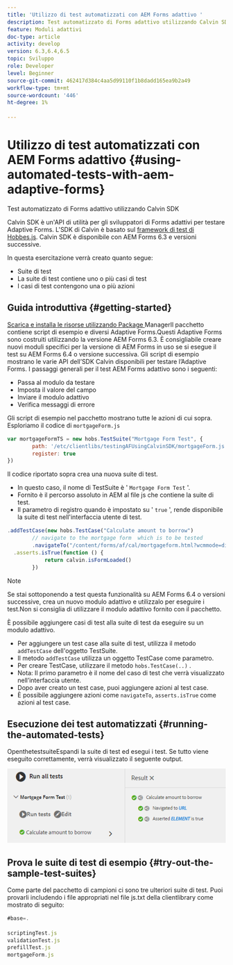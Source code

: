 ```yaml
---
title: 'Utilizzo di test automatizzati con AEM Forms adattivo '
description: Test automatizzato di Forms adattivo utilizzando Calvin SDK
feature: Moduli adattivi
doc-type: article
activity: develop
version: 6.3,6.4,6.5
topic: Sviluppo
role: Developer
level: Beginner
source-git-commit: 462417d384c4aa5d99110f1b8dadd165ea9b2a49
workflow-type: tm+mt
source-wordcount: '446'
ht-degree: 1%

---
```



# Utilizzo di test automatizzati con AEM Forms adattivo {#using-automated-tests-with-aem-adaptive-forms}

Test automatizzato di Forms adattivo utilizzando Calvin SDK

Calvin SDK è un&#39;API di utilità per gli sviluppatori di Forms adattivi per testare Adaptive Forms. L&#39;SDK di Calvin è basato sul [framework di test di Hobbes.js](https://experienceleague.adobe.com/docs/experience-manager-release-information/aem-release-updates/previous-updates/aem-previous-versions.html). Calvin SDK è disponibile con AEM Forms 6.3 e versioni successive.

In questa esercitazione verrà creato quanto segue:

* Suite di test
* La suite di test contiene uno o più casi di test
* I casi di test contengono una o più azioni

## Guida introduttiva {#getting-started}

[Scarica e installa le risorse utilizzando Package ](assets/testingadaptiveformsusingcalvinsdk1.zip)ManagerIl pacchetto contiene script di esempio e diversi Adaptive Forms.Questi Adaptive Forms sono costruiti utilizzando la versione AEM Forms 6.3. È consigliabile creare nuovi moduli specifici per la versione di AEM Forms in uso se si esegue il test su AEM Forms 6.4 o versione successiva. Gli script di esempio mostrano le varie API dell’SDK Calvin disponibili per testare l’Adaptive Forms. I passaggi generali per il test AEM Forms adattivo sono i seguenti:

* Passa al modulo da testare
* Imposta il valore del campo
* Inviare il modulo adattivo
* Verifica messaggi di errore

Gli script di esempio nel pacchetto mostrano tutte le azioni di cui sopra.
Esploriamo il codice di `mortgageForm.js`

```javascript
var mortgageFormTS = new hobs.TestSuite("Mortgage Form Test", {
        path: '/etc/clientlibs/testingAFUsingCalvinSDK/mortgageForm.js',
        register: true
})
```

Il codice riportato sopra crea una nuova suite di test.

* In questo caso, il nome di TestSuite è &#39; `Mortgage Form Test` &#39;.
* Fornito è il percorso assoluto in AEM al file js che contiene la suite di test.
* Il parametro di registro quando è impostato su &#39; `true` &#39;, rende disponibile la suite di test nell&#39;interfaccia utente di test.

```javascript
.addTestCase(new hobs.TestCase("Calculate amount to borrow")
        // navigate to the mortgage form  which is to be tested
        .navigateTo("/content/forms/af/cal/mortgageform.html?wcmmode=disabled")
  .asserts.isTrue(function () {
            return calvin.isFormLoaded()
        })
```

>[!NOTE]
>
>Se stai sottoponendo a test questa funzionalità su AEM Forms 6.4 o versioni successive, crea un nuovo modulo adattivo e utilizzalo per eseguire i test.Non si consiglia di utilizzare il modulo adattivo fornito con il pacchetto.

È possibile aggiungere casi di test alla suite di test da eseguire su un modulo adattivo.

* Per aggiungere un test case alla suite di test, utilizza il metodo `addTestCase` dell&#39;oggetto TestSuite.
* Il metodo `addTestCase` utilizza un oggetto TestCase come parametro.
* Per creare TestCase, utilizzare il metodo `hobs.TestCase(..)` .
* Nota: Il primo parametro è il nome del caso di test che verrà visualizzato nell’interfaccia utente.
* Dopo aver creato un test case, puoi aggiungere azioni al test case.
* È possibile aggiungere azioni come `navigateTo`, `asserts.isTrue` come azioni al test case.

## Esecuzione dei test automatizzati {#running-the-automated-tests}

[](http://localhost:4502/libs/granite/testing/hobbes.html)OpenthetestsuiteEspandi la suite di test ed esegui i test. Se tutto viene eseguito correttamente, verrà visualizzato il seguente output.

![calvinsdk](assets/calvinimage.png)

## Prova le suite di test di esempio {#try-out-the-sample-test-suites}

Come parte del pacchetto di campioni ci sono tre ulteriori suite di test. Puoi provarli includendo i file appropriati nel file js.txt della clientlibrary come mostrato di seguito:

```javascript
#base=.

scriptingTest.js
validationTest.js
prefillTest.js
mortgageForm.js
```
